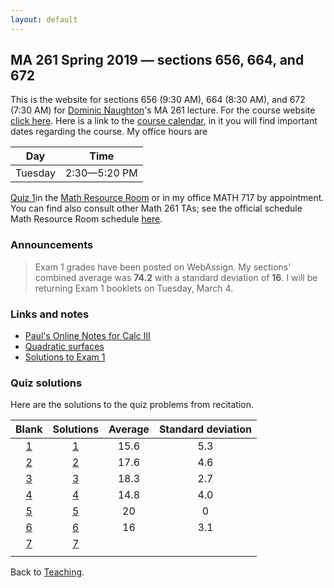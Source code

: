 ```yaml
---
layout: default
---
```


## [](#course) MA 261 Spring 2019 — sections 656, 664, and 672
This is the website for sections 656 (9:30 AM), 664 (8:30 AM), and 672 (7:30 AM)
for [Dominic Naughton](http://www.math.purdue.edu/people/bio/naughton)'s MA 261
lecture. For the course website [click here](https://www.math.purdue.edu/MA261).
Here is a link to the [course
calendar](https://www.math.purdue.edu/academic/files/courses/2019spring/MA26100/MA261-S19-calendar.html),
in it you will find important dates regarding the course. My office hours are

| Day       | Time           |
| :-------: | :------------: |
| Tuesday   | 2:30—5:20 PM   |

[Quiz 1](quizzes/MA261_Quiz_1.pdf)in the [Math Resource
Room](https://www.math.purdue.edu/academic/courses/helproom) or in my office
MATH 717 by appointment. You can find also consult other Math 261 TAs; see the
official schedule Math Resource Room schedule
[here](https://www.math.purdue.edu/academic/officehours).

### [](#announce) Announcements
>Exam 1 grades have been posted on WebAssign. My sections' combined average was **74.2** with a standard deviation of **16**. I will be returning Exam 1 booklets on Tuesday, March 4.

### [](#links) Links and notes
* [Paul's Online Notes for Calc III](http://tutorial.math.lamar.edu/Classes/CalcIII/CalcIII.aspx)
* [Quadratic surfaces](http://mathworld.wolfram.com/QuadraticSurface.html)
* [Solutions to Exam 1](notes/MA261-E1-S19-Sols.pdf)

### [](#sols) Quiz solutions
Here are the solutions to the quiz problems from recitation.

| Blank                              | Solutions                              |  Average |  Standard deviation |
| :--------------------------------: | :------------------------------------: | :------: | :-----------------: |
| [1](quizzes/MA261_Quiz_1.pdf)      | [1](quizzes/MA261_Quiz_1_Sol.pdf)      |     15.6 |                 5.3 |
| [2](quizzes/MA261_Quiz_2.pdf)      | [2](quizzes/MA261_Quiz_2_Sol.pdf)      |     17.6 |                 4.6 |
| [3](quizzes/MA261_Quiz_3.pdf)      | [3](quizzes/MA261_Quiz_3_Sol.pdf)      |     18.3 |                 2.7 |
| [4](quizzes/MA261_Quiz_4.pdf)      | [4](quizzes/MA261_Quiz_4_Sol.pdf)      |     14.8 |                 4.0 |
| [5](quizzes/MA261_Quiz_5.pdf)      | [5](quizzes/MA261_Quiz_5_Sol.pdf)      |       20 |                   0 |
| [6](quizzes/MA261_Quiz_6.pdf)      | [6](quizzes/MA261_Quiz_6_Sol.pdf)      |       16 |                 3.1 |
| [7](quizzes/MA261_Quiz_7.pdf)      | [7](quizzes/MA261_Quiz_7_Sol.pdf)      |          |                     |
|                                    |                                        |          |                     |

Back to [Teaching](../#-teaching).

